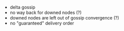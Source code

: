* delta gossip
* no way back for downed nodes (?)
* downed nodes are left out of gossip convergence (?)
* no "guaranteed" delivery order